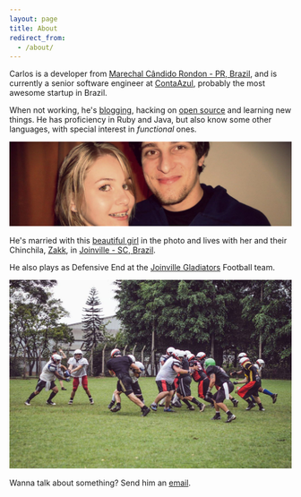 ```yaml
---
layout: page
title: About
redirect_from:
  - /about/
---
```


Carlos is a developer from
[Marechal Cândido Rondon - PR, Brazil](http://goo.gl/maps/9HZwe),
and is currently a senior software engineer at
[ContaAzul](http://contaazul.com), probably the most awesome startup in Brazil.

<div class="github-cards">
  <div class="github-card" data-github="caarlos0"></div>
</div>

When not working, he's [blogging](http://carlosbecker.com),
hacking on [open source](https://github.com/caarlos0)
and learning new things. He has proficiency in Ruby and Java, but also
know some other languages, with special interest in _functional_ ones.

![me and my wife](/public/images/about.jpg)

He's married with this [beautiful girl](http://twitter.com/carinemeyer) in the
photo and lives with her and their Chinchila,
[Zakk](http://www.youtube.com/watch?v=YtWlIPGpxTc),
in [Joinville - SC, Brazil](http://goo.gl/maps/9tvI4).

He also plays as Defensive End at the [Joinville Gladiators][glads] Football
team.

![me in a train](/public/images/glads.jpg)

[glads]: http://www.joinvillegladiators.com.br

Wanna talk about something? Send him an [email](mailto:caarlos+blog@gmail.com).

<script src="http://lab.lepture.com/github-cards/widget.js"></script>

